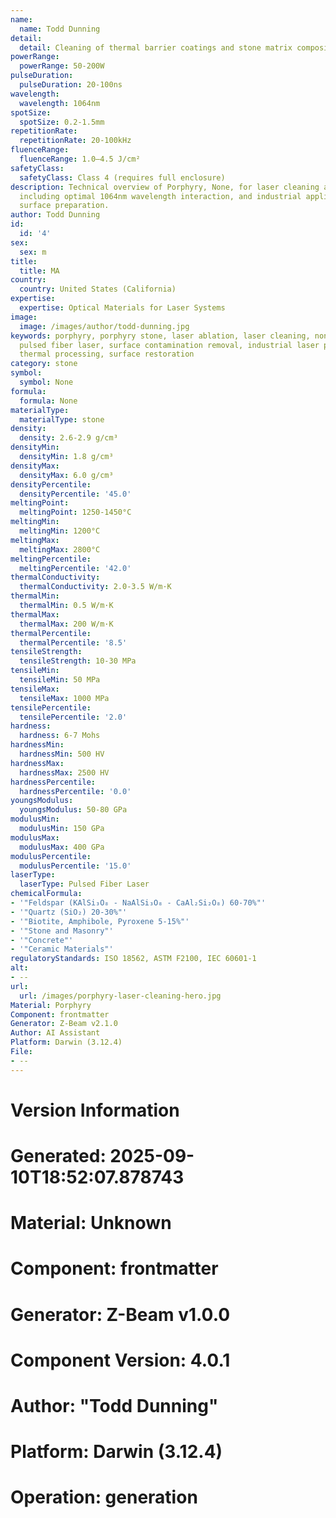 ```yaml
---
name:
  name: Todd Dunning
detail:
  detail: Cleaning of thermal barrier coatings and stone matrix composites
powerRange:
  powerRange: 50-200W
pulseDuration:
  pulseDuration: 20-100ns
wavelength:
  wavelength: 1064nm
spotSize:
  spotSize: 0.2-1.5mm
repetitionRate:
  repetitionRate: 20-100kHz
fluenceRange:
  fluenceRange: 1.0–4.5 J/cm²
safetyClass:
  safetyClass: Class 4 (requires full enclosure)
description: Technical overview of Porphyry, None, for laser cleaning applications,
  including optimal 1064nm wavelength interaction, and industrial applications in
  surface preparation.
author: Todd Dunning
id:
  id: '4'
sex:
  sex: m
title:
  title: MA
country:
  country: United States (California)
expertise:
  expertise: Optical Materials for Laser Systems
image:
  image: /images/author/todd-dunning.jpg
keywords: porphyry, porphyry stone, laser ablation, laser cleaning, non-contact cleaning,
  pulsed fiber laser, surface contamination removal, industrial laser parameters,
  thermal processing, surface restoration
category: stone
symbol:
  symbol: None
formula:
  formula: None
materialType:
  materialType: stone
density:
  density: 2.6-2.9 g/cm³
densityMin:
  densityMin: 1.8 g/cm³
densityMax:
  densityMax: 6.0 g/cm³
densityPercentile:
  densityPercentile: '45.0'
meltingPoint:
  meltingPoint: 1250-1450°C
meltingMin:
  meltingMin: 1200°C
meltingMax:
  meltingMax: 2800°C
meltingPercentile:
  meltingPercentile: '42.0'
thermalConductivity:
  thermalConductivity: 2.0-3.5 W/m·K
thermalMin:
  thermalMin: 0.5 W/m·K
thermalMax:
  thermalMax: 200 W/m·K
thermalPercentile:
  thermalPercentile: '8.5'
tensileStrength:
  tensileStrength: 10-30 MPa
tensileMin:
  tensileMin: 50 MPa
tensileMax:
  tensileMax: 1000 MPa
tensilePercentile:
  tensilePercentile: '2.0'
hardness:
  hardness: 6-7 Mohs
hardnessMin:
  hardnessMin: 500 HV
hardnessMax:
  hardnessMax: 2500 HV
hardnessPercentile:
  hardnessPercentile: '0.0'
youngsModulus:
  youngsModulus: 50-80 GPa
modulusMin:
  modulusMin: 150 GPa
modulusMax:
  modulusMax: 400 GPa
modulusPercentile:
  modulusPercentile: '15.0'
laserType:
  laserType: Pulsed Fiber Laser
chemicalFormula:
- '"Feldspar (KAlSi₃O₈ - NaAlSi₃O₈ - CaAl₂Si₂O₈) 60-70%"'
- '"Quartz (SiO₂) 20-30%"'
- '"Biotite, Amphibole, Pyroxene 5-15%"'
- '"Stone and Masonry"'
- '"Concrete"'
- '"Ceramic Materials"'
regulatoryStandards: ISO 18562, ASTM F2100, IEC 60601-1
alt:
- --
url:
  url: /images/porphyry-laser-cleaning-hero.jpg
Material: Porphyry
Component: frontmatter
Generator: Z-Beam v2.1.0
Author: AI Assistant
Platform: Darwin (3.12.4)
File:
- --
---
```


# Version Information
# Generated: 2025-09-10T18:52:07.878743
# Material: Unknown
# Component: frontmatter
# Generator: Z-Beam v1.0.0
# Component Version: 4.0.1
# Author: "Todd Dunning"
# Platform: Darwin (3.12.4)
# Operation: generation
